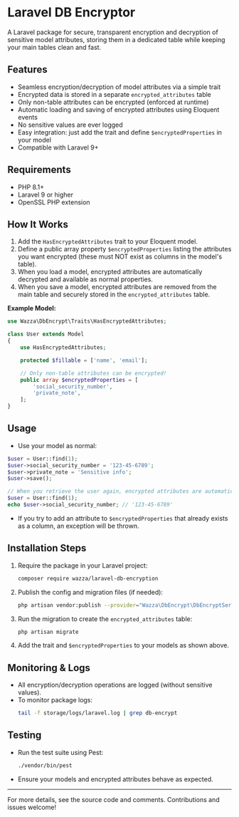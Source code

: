 # Laravel DB Encryptor

A Laravel package for secure, transparent encryption and decryption of sensitive model attributes, storing them in a dedicated table while keeping your main tables clean and fast.

## Features
- Seamless encryption/decryption of model attributes via a simple trait
- Encrypted data is stored in a separate `encrypted_attributes` table
- Only non-table attributes can be encrypted (enforced at runtime)
- Automatic loading and saving of encrypted attributes using Eloquent events
- No sensitive values are ever logged
- Easy integration: just add the trait and define `$encryptedProperties` in your model
- Compatible with Laravel 9+

## Requirements
- PHP 8.1+
- Laravel 9 or higher
- OpenSSL PHP extension

## How It Works
1. Add the `HasEncryptedAttributes` trait to your Eloquent model.
2. Define a public array property `$encryptedProperties` listing the attributes you want encrypted (these must NOT exist as columns in the model's table).
3. When you load a model, encrypted attributes are automatically decrypted and available as normal properties.
4. When you save a model, encrypted attributes are removed from the main table and securely stored in the `encrypted_attributes` table.

**Example Model:**
```php
use Wazza\DbEncrypt\Traits\HasEncryptedAttributes;

class User extends Model
{
    use HasEncryptedAttributes;

    protected $fillable = ['name', 'email'];

    // Only non-table attributes can be encrypted!
    public array $encryptedProperties = [
        'social_security_number',
        'private_note',
    ];
}
```

## Usage
- Use your model as normal:
```php
$user = User::find(1);
$user->social_security_number = '123-45-6789';
$user->private_note = 'Sensitive info';
$user->save();

// When you retrieve the user again, encrypted attributes are automatically decrypted:
$user = User::find(1);
echo $user->social_security_number; // '123-45-6789'
```
- If you try to add an attribute to `$encryptedProperties` that already exists as a column, an exception will be thrown.

## Installation Steps
1. Require the package in your Laravel project:
   ```sh
   composer require wazza/laravel-db-encryption
   ```
2. Publish the config and migration files (if needed):
   ```sh
   php artisan vendor:publish --provider="Wazza\DbEncrypt\DbEncryptServiceProvider"
   ```
3. Run the migration to create the `encrypted_attributes` table:
   ```sh
   php artisan migrate
   ```
4. Add the trait and `$encryptedProperties` to your models as shown above.

## Monitoring & Logs
- All encryption/decryption operations are logged (without sensitive values).
- To monitor package logs:
  ```sh
  tail -f storage/logs/laravel.log | grep db-encrypt
  ```

## Testing
- Run the test suite using Pest:
  ```sh
  ./vendor/bin/pest
  ```
- Ensure your models and encrypted attributes behave as expected.

---
For more details, see the source code and comments. Contributions and issues welcome!
